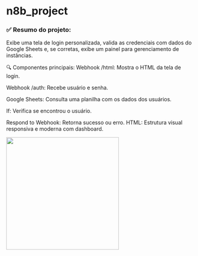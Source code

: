 # n8b_project
### ✅ Resumo do projeto:
Exibe uma tela de login personalizada, valida as credenciais com dados do Google Sheets e, se corretas, exibe um painel para gerenciamento de instâncias.

🔍 Componentes principais:
Webhook /html: Mostra o HTML da tela de login.

Webhook /auth: Recebe usuário e senha.

Google Sheets: Consulta uma planilha com os dados dos usuários.

If: Verifica se encontrou o usuário.

Respond to Webhook: Retorna sucesso ou erro.
HTML: Estrutura visual responsiva e moderna com dashboard.

<img align="left" height="300" src="https://i.postimg.cc/LsvZ1nwW/Altentifica-o.png"/>

